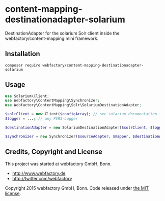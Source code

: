 # content-mapping-destinationadapter-solarium #

DestinationAdapter for the solarium Solr client inside the webfactory/content-mapping mini framework.


## Installation ##

    composer require webfactory/content-mapping-destinationadapter-solarium


## Usage ##

```php
use Solarium\Client;
use Webfactory\ContentMapping\Synchronizer;
use Webfactory\ContentMapping\Solr\SolariumDestinationAdapter;

$solrClient = new Client($configArray); // see solarium documentation for details
$logger = ...; // any PSR3-Logger

$destinationAdapter = new SolariumDestinationAdapter($solrClient, $logger);

$synchronizer = new Synchronizer($sourceAdapter, $mapper, $destinationAdapter, $logger);
```


## Credits, Copyright and License ##

This project was started at webfactory GmbH, Bonn.

- <http://www.webfactory.de>
- <http://twitter.com/webfactory>

Copyright 2015 webfactory GmbH, Bonn. Code released under [the MIT license](LICENSE).

